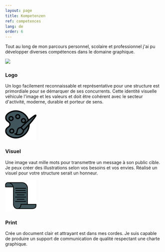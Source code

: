 ```yaml
---
layout: page
title: Kompetenzen
ref: competences
lang: de
order: 6
---
```

<div class="wrapper">
    
<!-- Intro -->

<p class="Justify">Tout au long de mon parcours personnel, scolaire et professionnel j'ai pu développer diverses compétences dans le domaine graphique.</p>

<!-- Logo -->

<div class="conteneur_comp">
    
<img src="img/Kompetenzen/Competences_logo.png"/>
<h3>Logo</h3>

</div>

<p class="Justify">Un logo facilement reconnaissable et représentative pour une structure est primordiale pour se démarquer de ses concurrents. Cette identité visuelle véhicule l'image et les valeurs et doit être cohérent avec le secteur d'activité, moderne, durable et porteur de sens.</p>



<!-- Visuel -->

<div class="conteneur_comp">
    
<img src="img/Competences_visuel.png"/>
<h3>Visuel</h3>

</div>

<p class="Justify">Une image vaut mille mots pour transmettre un message à son public cible. Je peux créer des illustrations selon vos besoins et vos envies. Réalisé un visuel pour votre structure serait un honneur.</p>


<!-- Print -->

<div class="conteneur_comp">
    
<img src="img/Competences_print.png"/>
<h3>Print</h3>

</div>

<p class="Justify">Crée un document clair et attrayant est dans mes cordes. Je suis capable de produire un support de communication de qualité respectant une charte graphique.</p>


   
   
   
   
</div>
